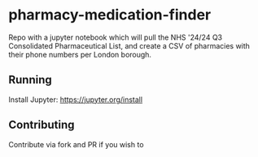 # pharmacy-medication-finder

Repo with a jupyter notebook which will pull the NHS '24/24 Q3 Consolidated Pharmaceutical List, and create a CSV of pharmacies with their phone numbers per London borough.

## Running
Install Jupyter: https://jupyter.org/install

## Contributing

Contribute via fork and PR if you wish to
